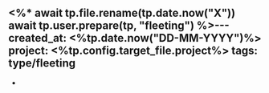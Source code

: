 <%*
await tp.file.rename(tp.date.now("X"))
await tp.user.prepare(tp, "fleeting")
%>---
created_at: <%tp.date.now("DD-MM-YYYY")%>
project:  <%tp.config.target_file.project%>
tags: 
 type/fleeting
---

- 